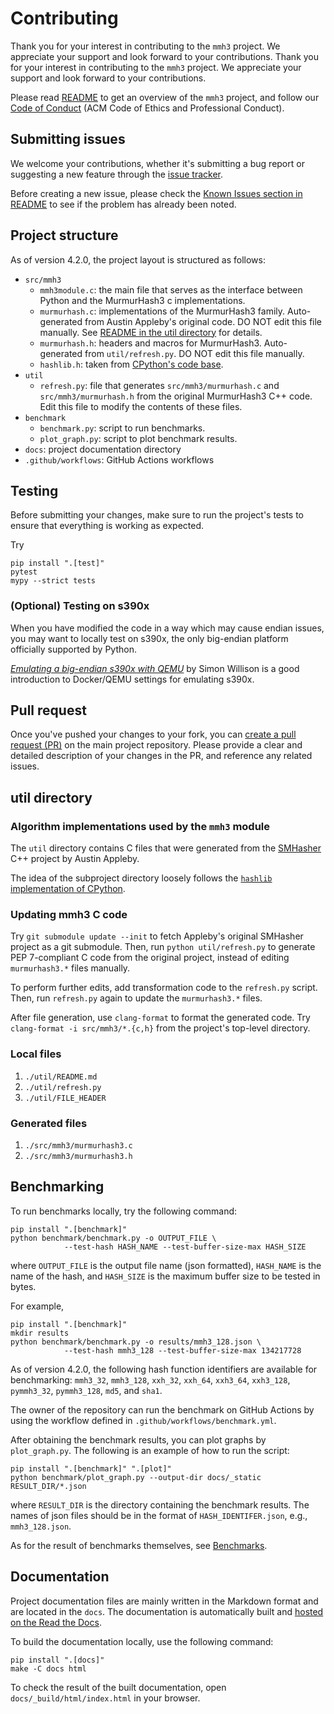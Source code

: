# Contributing

Thank you for your interest in contributing to the `mmh3` project. We
appreciate your support and look forward to your contributions.
Thank you for your interest in contributing to the `mmh3` project. We
appreciate your support and look forward to your contributions.

Please read [README](https://github.com/hajimes/mmh3/blob/master/README.md) to
get an overview of the `mmh3` project, and follow our
[Code of Conduct](./CODE_OF_CONDUCT) (ACM Code of Ethics and Professional
Conduct).

## Submitting issues

We welcome your contributions, whether it's submitting a bug report or
suggesting a new feature through the
[issue tracker](https://github.com/hajimes/mmh3/issues).

Before creating a new issue, please check the
[Known Issues section in README](https://github.com/hajimes/mmh3#known-issues)
to see if the problem has already been noted.

## Project structure

As of version 4.2.0, the project layout is structured as follows:

- `src/mmh3`
  - `mmh3module.c`: the main file that serves as the interface between Python
    and the MurmurHash3 c implementations.
  - `murmurhash.c`: implementations of the MurmurHash3 family. Auto-generated
    from Austin Appleby's original code. DO NOT edit this file manually. See
    [README in the util directory](https://github.com/hajimes/mmh3/blob/master/util/README.md)
    for details.
  - `murmurhash.h`: headers and macros for MurmurHash3. Auto-generated from
    `util/refresh.py`. DO NOT edit this file manually.
  - `hashlib.h`: taken from
    [CPython's code base](https://github.com/python/cpython/blob/9ce0f48e918860ffa32751a85b0fe7967723e2e3/Modules/hashlib.h).
- `util`
  - `refresh.py`: file that generates `src/mmh3/murmurhash.c` and
    `src/mmh3/murmurhash.h` from the original MurmurHash3 C++ code. Edit this
    file to modify the contents of these files.
- `benchmark`
  - `benchmark.py`: script to run benchmarks.
  - `plot_graph.py`: script to plot benchmark results.
- `docs`: project documentation directory
- `.github/workflows`: GitHub Actions workflows

## Testing

Before submitting your changes, make sure to run the project's tests to ensure
that everything is working as expected.

Try

```shell
pip install ".[test]"
pytest
mypy --strict tests
```

### (Optional) Testing on s390x

When you have modified the code in a way which may cause endian issues, you may
want to locally test on s390x, the only big-endian platform officially supported
by Python.

[_Emulating a big-endian s390x with QEMU_](https://til.simonwillison.net/docker/emulate-s390x-with-qemu)
by Simon Willison is a good introduction to Docker/QEMU settings for emulating
s390x.

## Pull request

Once you've pushed your changes to your fork, you can
[create a pull request (PR)](https://github.com/hajimes/mmh3/pulls) on the main
project repository. Please provide a clear and detailed description of your
changes in the PR, and reference any related issues.

## util directory

### Algorithm implementations used by the `mmh3` module

The `util` directory contains C files that were generated from the
[SMHasher](https://github.com/aappleby/smhasher) C++ project by Austin Appleby.

The idea of the subproject directory loosely follows the
[`hashlib` implementation of CPython](https://github.com/python/cpython/tree/main/Modules/_hacl).

### Updating mmh3 C code

Try `git submodule update --init` to fetch Appleby's original SMHasher project
as a git submodule. Then, run `python util/refresh.py` to generate PEP
7-compliant C code from the original project, instead of editing `murmurhash3.*`
files manually.

To perform further edits, add transformation code to the `refresh.py` script.
Then, run `refresh.py` again to update the `murmurhash3.*` files.

After file generation, use `clang-format` to format the generated code. Try
`clang-format -i src/mmh3/*.{c,h}` from the project's top-level directory.

### Local files

1. `./util/README.md`
1. `./util/refresh.py`
1. `./util/FILE_HEADER`

### Generated files

1. `./src/mmh3/murmurhash3.c`
1. `./src/mmh3/murmurhash3.h`

## Benchmarking

To run benchmarks locally, try the following command:

```shell
pip install ".[benchmark]"
python benchmark/benchmark.py -o OUTPUT_FILE \
            --test-hash HASH_NAME --test-buffer-size-max HASH_SIZE
```

where `OUTPUT_FILE` is the output file name (json formatted), `HASH_NAME` is
the name of the hash, and `HASH_SIZE` is the maximum buffer size to be tested
in bytes.

For example,

```shell
pip install ".[benchmark]"
mkdir results
python benchmark/benchmark.py -o results/mmh3_128.json \
            --test-hash mmh3_128 --test-buffer-size-max 134217728
```

As of version 4.2.0, the following hash function identifiers are available for
benchmarking: `mmh3_32`, `mmh3_128`, `xxh_32`, `xxh_64`, `xxh3_64`, `xxh3_128`,
`pymmh3_32`, `pymmh3_128`, `md5`, and `sha1`.

The owner of the repository can run the benchmark on GitHub Actions by using
the workflow defined in `.github/workflows/benchmark.yml`.

After obtaining the benchmark results, you can plot graphs by `plot_graph.py`.
The following is an example of how to run the script:

```shell
pip install ".[benchmark]" ".[plot]"
python benchmark/plot_graph.py --output-dir docs/_static RESULT_DIR/*.json
```

where `RESULT_DIR` is the directory containing the benchmark results.
The names of json files should be in the format of `HASH_IDENTIFER.json`, e.g.,
`mmh3_128.json`.

As for the result of benchmarks themselves, see [Benchmarks](./benchmarks.md).

## Documentation

Project documentation files are mainly written in the Markdown format and are
located in the `docs`. The documentation is automatically built and
[hosted on the Read the Docs](https://mmh3.readthedocs.io/en/latest/).

To build the documentation locally, use the following command:

```shell
pip install ".[docs]"
make -C docs html
```

To check the result of the built documentation, open
`docs/_build/html/index.html` in your browser.
